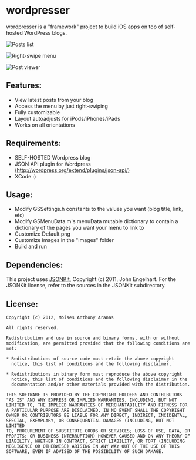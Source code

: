 wordpresser
===========
wordpresser is a "framework" project to build iOS apps on top of self-hosted WordPress blogs.

![Posts list](http://i.imgur.com/P3nlx.png "Posts list")

![Right-swipe menu](http://i.imgur.com/1QQ42.png "Right-swipe menu")

![Post viewer](http://i.imgur.com/WLL2q.png "Post viewer")

Features:
---------
* View latest posts from your blog
* Access the menu by just right-swiping
* Fully customizable
* Layout autoadjusts for iPods/iPhones/iPads
* Works on all orientations

Requirements:
-------------
* SELF-HOSTED Wordpress blog
* JSON API plugin for Wordpress [(http://wordpress.org/extend/plugins/json-api/)
](http://wordpress.org/extend/plugins/json-api/)
* XCode :)

Usage:
------
* Modify GSSettings.h constants to the values you want (blog title, link, etc)
* Modify GSMenuData.m's menuData mutable dictionary to contain a dictionary of the pages you want your menu to link to
* Customize Default.png
* Customize images in the "Images" folder
* Build and run

Dependencies:
--------
This project uses [JSONKit](https://github.com/johnezang/JSONKit), Copyright (c) 2011, John Engelhart. For the JSONKit license, refer to the sources in the JSONKit subdirectory.

License:
--------
    Copyright (c) 2012, Moises Anthony Aranas
 
    All rights reserved.
 
    Redistribution and use in source and binary forms, with or without
    modification, are permitted provided that the following conditions are met:
 
    * Redistributions of source code must retain the above copyright
      notice, this list of conditions and the following disclaimer.
 
    * Redistributions in binary form must reproduce the above copyright
      notice, this list of conditions and the following disclaimer in the
      documentation and/or other materials provided with the distribution.
 
    THIS SOFTWARE IS PROVIDED BY THE COPYRIGHT HOLDERS AND CONTRIBUTORS
    "AS IS" AND ANY EXPRESS OR IMPLIED WARRANTIES, INCLUDING, BUT NOT
    LIMITED TO, THE IMPLIED WARRANTIES OF MERCHANTABILITY AND FITNESS FOR
    A PARTICULAR PURPOSE ARE DISCLAIMED. IN NO EVENT SHALL THE COPYRIGHT
    OWNER OR CONTRIBUTORS BE LIABLE FOR ANY DIRECT, INDIRECT, INCIDENTAL,
    SPECIAL, EXEMPLARY, OR CONSEQUENTIAL DAMAGES (INCLUDING, BUT NOT LIMITED
    TO, PROCUREMENT OF SUBSTITUTE GOODS OR SERVICES; LOSS OF USE, DATA, OR
    PROFITS; OR BUSINESS INTERRUPTION) HOWEVER CAUSED AND ON ANY THEORY OF
    LIABILITY, WHETHER IN CONTRACT, STRICT LIABILITY, OR TORT (INCLUDING
    NEGLIGENCE OR OTHERWISE) ARISING IN ANY WAY OUT OF THE USE OF THIS
    SOFTWARE, EVEN IF ADVISED OF THE POSSIBILITY OF SUCH DAMAGE.
